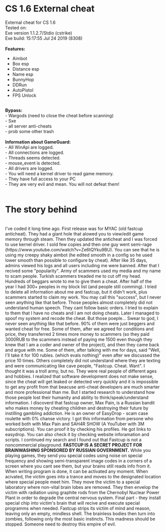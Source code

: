 # CS 1.6 External cheat
External cheat for CS 1.6<br>
Tested on:<br>
Exe version 1.1.2.7/Stdio (cstrike)<br>
Exe build: 15:17:55 Jul 24 2019 (8308)<br>
<br>
<b>Features:</b><br>
- Aimbot<br>
- Box esp<br>
- Distance esp<br>
- Name esp<br>
- BunnyHop<br>
- DDRun<br>
- AutoPistol<br>
- FPS Unlock<br>
<br>
<b>Bypass:</b><br>
- Wargods (need to close the cheat before scanning)<br>
- Sxe <br>
- all server anti-cheats<br>
- prob some other trash<br>
<br>
<b>Information about GameGuard:</b><br>
- All WinApi are logged.<br>
- All connections are logged.<br>
- Threads seems detected.<br>
- mouse_event is detected.<br>
- All drivers are logged.<br>
- You will need a kernel driver to read game memory.<br>
- They have full access to your PC<br>
- They are very evil and mean. You will not defeat them!<br>


<br>
<h1>The story behind</h1><br>
I've coded it long time ago. First release was for MYAC (old fastcup anticheat). They had a giant hole that alowed you to view/edit game memory through steam.
Then they updated the anticheat and I was forced to use kernel driver. I sold few copies and then one guy went semi-rage (https://www.youtube.com/watch?v=Ze6tQYku9BU).
You can see that he is using my creepy shaky aimbot (he edited smooth in a config so he used lower smooth than possible to configure by cheat). After like 35 days, admins viewed his logs and all users including me were banned. 
After that I recived some "popularity". Army of scammers used my media and my name to scam people. Turkish scammers treaded me to cut off my head. Hundreds of beggars wrote to me to give them a cheat.
After half of the year I had 300+ peoples in my block list (and people still comming). I tried to delete all information about me and fastcup, but it didn't work, plus scammers started to claim my work. You may call this "success", but I never seen anything like that before. 
Those peoples almost completely did not understand human speech. They cant follow basic orders. I tried to explain to them that I have no cheats and I am not doing cheats. Later I managed to spoof my system and recode the cheat. But those poeple...
Swear to god, I never seen anything like that before. 90% of them were just beggers and wanted cheat for free. Some of them, after we agreed for conditions and price, they transferred 2 times more money to scammers (so they paid 3000RUB to the scammers instead of paying me 1500 even though they knew that I am a coder and owner of the project), and then they came back and argue with me.
Some of them, after talking with me for days, said "Well, I'll take it for 100 rubles. (which evals nothing)" even after we discussed the price 10 times. Others completely did not understand where they are texting and were communicating like cave people, "Fastcup. Cheat. Want".
I thought it was a troll army, but no. They were real people of different ages and hobbies. I realized that software development does not make sense, since the cheat will get leaked or detected very quickly and it is impossible to get any profit from that beacuse anti-cheat developers are much smarter and more professional than me.
But I started research to understand how those people lost their humanity and ability to think/speak/understand information. I discoverd that fastcup owner, Max Pain, is a Russian bandit who makes money by cheating children and destroying their future by instilling gambling addiction. He is an owner of EasyDrop - scam case roulette with 0% chanse victory.
I got this information from persone who worked both with Max Pain and SAH4R SHOW (A YouTuber with 3M subscriptions). You can proof it by checking his profiles. He got links to easydrop. You can also check it by checking website inforamation and scripts.
I continued my search and I found out that Fastcup is not a noncommercial playground. <b>FASTCUP IS A SECRET PROJECT FOR BRAINWASHING SPONSORED BY RUSSIAN GOVERNMENT.</b> While you playing games, they send you special codes using noise on special frequency and showing semi-transparent image codes in a corners of a screen where you cant see them, but your brains still reads info from it.
When writing program is done, it can be activated any moment. When acivated, the victim goes into a trance and moves to the designated location where special people meet him.
They move the victim to a special laboratory where non-vital brain lobes are removed. They then envelop the victim with radiation using graphite rods from the Chernobyl Nuclear Power Plant in order to degrade the central nervous system.
Final part - they install special chip into victim's brain that will recive and execute special programms when needed.  
Fastcup strips its victim of mind and reason, leaving only an empty, mindless shell. The brainless bodies then turn into zombies, following only the most basic instincts.
This madness should be stopped. Someone need to destroy this empire of evil.

